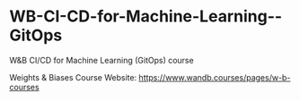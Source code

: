 # WB-CI-CD-for-Machine-Learning--GitOps
W&B CI/CD for Machine Learning (GitOps) course

Weights & Biases Course Website: https://www.wandb.courses/pages/w-b-courses

